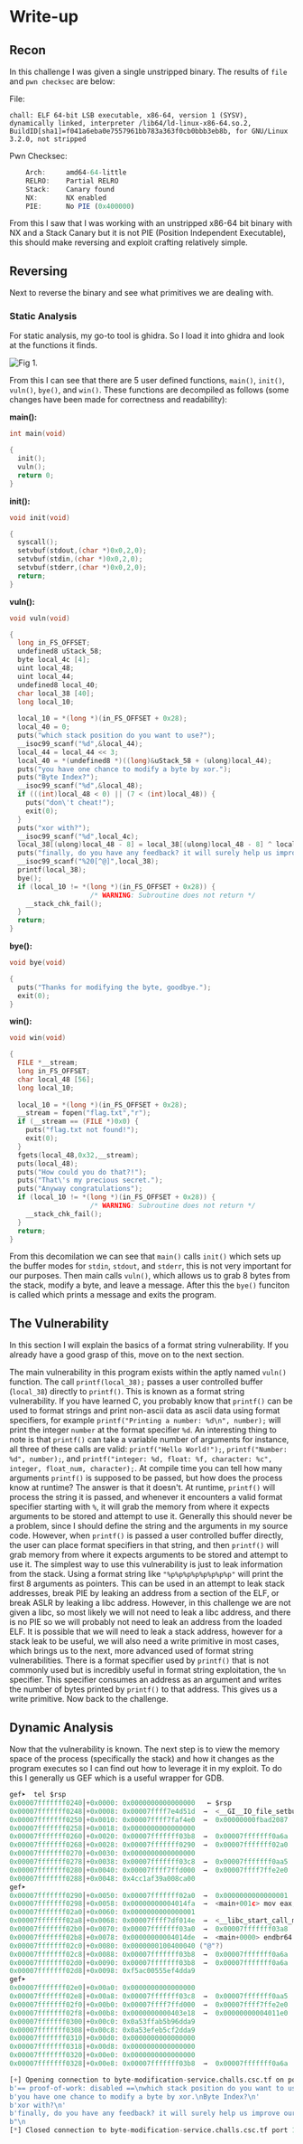 # Write-up
## Recon
In this challenge I was given a single unstripped binary. The results of `file` and `pwn checksec` are below:

File:
```
chall: ELF 64-bit LSB executable, x86-64, version 1 (SYSV), dynamically linked, interpreter /lib64/ld-linux-x86-64.so.2, BuildID[sha1]=f041a6eba0e7557961bb783a363f0cb0bbb3eb8b, for GNU/Linux 3.2.0, not stripped
```

Pwn Checksec:
```javascript
    Arch:     amd64-64-little
    RELRO:    Partial RELRO
    Stack:    Canary found
    NX:       NX enabled
    PIE:      No PIE (0x400000)
```

From this I saw that I was working with an unstripped x86-64 bit binary with NX and a Stack Canary but it is not PIE (Position Independent Executable), this should make reversing and exploit crafting relatively simple.

## Reversing
Next to reverse the binary and see what primitives we are dealing with.

### Static Analysis
For static analysis, my go-to tool is ghidra. So I load it into ghidra and look at the functions it finds. 

![Fig 1.](./functions.png "Ghidra function symbol tree")

From this I can see that there are 5 user defined functions, `main()`, `init()`, `vuln()`, `bye()`, and `win()`. These functions are decompiled as follows (some changes have been made for correctness and readability):

**main():**

```C
int main(void)

{
  init();
  vuln();
  return 0;
}
```

**init():**

```C
void init(void)

{ 
  syscall();
  setvbuf(stdout,(char *)0x0,2,0);
  setvbuf(stdin,(char *)0x0,2,0);
  setvbuf(stderr,(char *)0x0,2,0);
  return;
}
```

**vuln():**

```C
void vuln(void)

{
  long in_FS_OFFSET;
  undefined8 uStack_58;
  byte local_4c [4];
  uint local_48;
  uint local_44;
  undefined8 local_40;
  char local_38 [40];
  long local_10;
  
  local_10 = *(long *)(in_FS_OFFSET + 0x28);
  local_40 = 0;
  puts("which stack position do you want to use?");
  __isoc99_scanf("%d",&local_44);
  local_44 = local_44 << 3;
  local_40 = *(undefined8 *)((long)&uStack_58 + (ulong)local_44);
  puts("you have one chance to modify a byte by xor.");
  puts("Byte Index?");
  __isoc99_scanf("%d",&local_48);
  if (((int)local_48 < 0) || (7 < (int)local_48)) {
    puts("don\'t cheat!");
    exit(0);
  }
  puts("xor with?");
  __isoc99_scanf("%d",local_4c);
  local_38[(ulong)local_48 - 8] = local_38[(ulong)local_48 - 8] ^ local_4c[0];
  puts("finally, do you have any feedback? it will surely help us improve our service.");
  __isoc99_scanf("%20[^@]",local_38);
  printf(local_38);
  bye();
  if (local_10 != *(long *)(in_FS_OFFSET + 0x28)) {
                    /* WARNING: Subroutine does not return */
    __stack_chk_fail();
  }
  return;
}
```
**bye():**

```C
void bye(void)

{  
  puts("Thanks for modifying the byte, goodbye.");
  exit(0);
}
```

**win():**

```C
void win(void)

{
  FILE *__stream;
  long in_FS_OFFSET;
  char local_48 [56];
  long local_10;
  
  local_10 = *(long *)(in_FS_OFFSET + 0x28);
  __stream = fopen("flag.txt","r");
  if (__stream == (FILE *)0x0) {
    puts("flag.txt not found!");
    exit(0);
  }
  fgets(local_48,0x32,__stream);
  puts(local_48);
  puts("How could you do that?!");
  puts("That\'s my precious secret.");
  puts("Anyway congratulations");
  if (local_10 != *(long *)(in_FS_OFFSET + 0x28)) {
                    /* WARNING: Subroutine does not return */
    __stack_chk_fail();
  }
  return;
}
```

From this decomilation we can see that `main()` calls `init()` which sets up the buffer modes for `stdin`, `stdout`, and `stderr`, this is not very important for our purposes. Then main calls `vuln()`, which allows us to grab 8 bytes from the stack, modify a byte, and leave a message. After this the `bye()` funciton is called which prints a message and exits the program.

## The Vulnerability

In this section I will explain the basics of a format string vulnerability. If you already have a good grasp of this, move on to the next section.

The main vulnerability in this program exists within the aptly named `vuln()` function. The call `printf(local_38);` passes a user controlled buffer (`local_38`) directly to `printf()`. This is known as a format string vulnerability. If you have learned C, you probably know that `printf()` can be used to format strings and print non-ascii data as ascii data using format specifiers, for example `printf("Printing a number: %d\n", number);` will print the integer `number` at the format specifier `%d`.  An interesting thing to note is that `printf()` can take a variable number of arguments for instance, all three of these calls are valid: `printf("Hello World!");`, `printf("Number: %d", number);`, and `printf("integer: %d, float: %f, character: %c", integer, float_num, character);`. At compile time you can tell how many arguments `printf()` is supposed to be passed, but how does the process know at runtime? The answer is that it doesn't. At runtime, `printf()` will process the string it is passed, and whenever it encounters a valid format specifier starting with `%`, it will grab the memory from where it expects arguments to be stored and attempt to use it. Generally this should never be a problem, since I should define the string and the arguments in my source code. However, when `printf()` is passed a user controlled buffer directly, the user can place format specifiers in that string, and then `printf()` will grab memory from where it expects arguments to be stored and attempt to use it. The simplest way to use this vulnerability is just to leak information from the stack. Using a format string like `"%p%p%p%p%p%p%p%p"` will print the first 8 arguments as pointers. This can be used in an attempt to leak stack addresses, break PIE by leaking an address from a section of the ELF, or break ASLR by leaking a libc address. However, in this challenge we are not given a libc, so most likely we will not need to leak a libc address, and there is no PIE so we will probably not need to leak an address from the loaded ELF. It is possible that we will need to leak a stack address, however for a stack leak to be useful, we will also need a write primitive in most cases, which brings us to the next, more advanced used of format string vulnerabilities. There is a format specifier used by `printf()` that is not commonly used but is incredibly useful in format string exploitation, the `%n` specifier. This specifier consumes an address as an argument and writes the number of bytes printed by `printf()` to that address. This gives us a write primitive. Now back to the challenge.

## Dynamic Analysis
Now that the vulnerability is known. The next step is to view the memory space of the process (specifically the stack) and how it changes as the program executes so I can find out how to leverage it in my exploit. To do this I generally us GEF which is a useful wrapper for GDB.

```C
gef➤  tel $rsp
0x00007fffffff0240│+0x0000: 0x0000000000000000   ← $rsp
0x00007fffffff0248│+0x0008: 0x00007ffff7e4d51d  →  <__GI__IO_file_setbuf+000d> test rax, rax
0x00007fffffff0250│+0x0010: 0x00007ffff7faf4e0  →  0x00000000fbad2087
0x00007fffffff0258│+0x0018: 0x0000000000000000
0x00007fffffff0260│+0x0020: 0x00007fffffff03b8  →  0x00007fffffff0a6a  →  "/home/fidesvita/CTF/cyberspace/2024/byte-mod-servi[...]"
0x00007fffffff0268│+0x0028: 0x00007fffffff0290  →  0x00007fffffff02a0  →  0x0000000000000001
0x00007fffffff0270│+0x0030: 0x0000000000000000
0x00007fffffff0278│+0x0038: 0x00007fffffff03c8  →  0x00007fffffff0aa5  →  "SHELL=/run/current-system/sw/bin/bash"
0x00007fffffff0280│+0x0040: 0x00007ffff7ffd000  →  0x00007ffff7ffe2e0  →  0x0000000000000000
0x00007fffffff0288│+0x0048: 0x4cc1af39a008ca00
gef➤  
0x00007fffffff0290│+0x0050: 0x00007fffffff02a0  →  0x0000000000000001    ← $rbp
0x00007fffffff0298│+0x0058: 0x00000000004014fa  →  <main+001c> mov eax, 0x0
0x00007fffffff02a0│+0x0060: 0x0000000000000001
0x00007fffffff02a8│+0x0068: 0x00007ffff7df014e  →  <__libc_start_call_main+007e> mov edi, eax
0x00007fffffff02b0│+0x0070: 0x00007fffffff03a0  →  0x00007fffffff03a8  →  0x0000000000000000
0x00007fffffff02b8│+0x0078: 0x00000000004014de  →  <main+0000> endbr64 
0x00007fffffff02c0│+0x0080: 0x0000000100400040 ("@"?)
0x00007fffffff02c8│+0x0088: 0x00007fffffff03b8  →  0x00007fffffff0a6a  →  "/home/fidesvita/CTF/cyberspace/2024/byte-mod-servi[...]"
0x00007fffffff02d0│+0x0090: 0x00007fffffff03b8  →  0x00007fffffff0a6a  →  "/home/fidesvita/CTF/cyberspace/2024/byte-mod-servi[...]"
0x00007fffffff02d8│+0x0098: 0xf5ac00555ef4dda9
gef➤  
0x00007fffffff02e0│+0x00a0: 0x0000000000000000
0x00007fffffff02e8│+0x00a8: 0x00007fffffff03c8  →  0x00007fffffff0aa5  →  "SHELL=/run/current-system/sw/bin/bash"
0x00007fffffff02f0│+0x00b0: 0x00007ffff7ffd000  →  0x00007ffff7ffe2e0  →  0x0000000000000000
0x00007fffffff02f8│+0x00b8: 0x0000000000403e18  →  0x00000000004011e0  →  <__do_global_dtors_aux+0000> endbr64 
0x00007fffffff0300│+0x00c0: 0x0a53ffab5b96dda9
0x00007fffffff0308│+0x00c8: 0x0a53efeb5cf2dda9
0x00007fffffff0310│+0x00d0: 0x0000000000000000
0x00007fffffff0318│+0x00d8: 0x0000000000000000
0x00007fffffff0320│+0x00e0: 0x0000000000000000
0x00007fffffff0328│+0x00e8: 0x00007fffffff03b8  →  0x00007fffffff0a6a  →  "/home/fidesvita/CTF/cyberspace/2024/byte-mod-servi[...]"
```


```python
[+] Opening connection to byte-modification-service.challs.csc.tf on port 1337: Done
b'== proof-of-work: disabled ==\nwhich stack position do you want to use?\n'
b'you have one chance to modify a byte by xor.\nByte Index?\n'
b'xor with?\n'
b'finally, do you have any feedback? it will surely help us improve our service.\n'
b"\n                                                                                                                                                                                                                                                      4AAAAAAAACSCTF{y0u_Kn0W_fOrmA7_57r1NG_4nd_C4LL_BYTE5}\nHow could you do that?!\nThat's my precious secret.\nAnyway congratulations\n"
[*] Closed connection to byte-modification-service.challs.csc.tf port 1337
```
